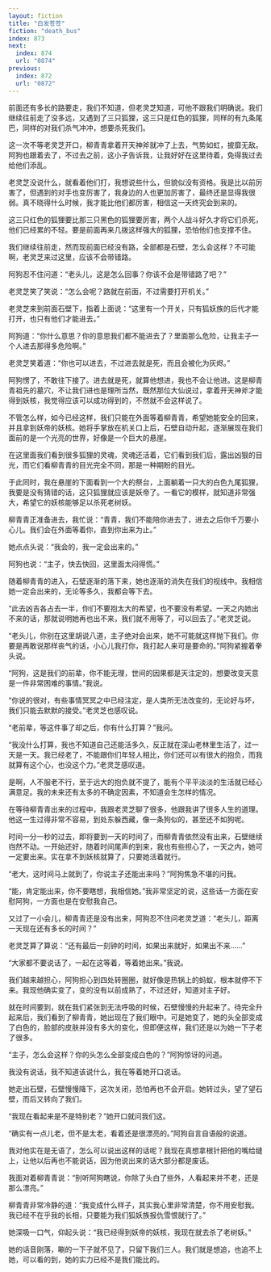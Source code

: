 ```yaml
---
layout: fiction
title: "白发苍苍"
fiction: "death_bus"
index: 873
next:
  index: 874
  url: "0874"
previous:
  index: 872
  url: "0872"
---
```

前面还有多长的路要走，我们不知道，但老灵芝知道，可他不跟我们明确说。我们继续往前走了没多远，又遇到了三只狐狸，这三只是红色的狐狸，同样的有九条尾巴，同样的对我们杀气冲冲，想要杀死我们。

这一次不等老灵芝开口，柳青青拿着开天神斧就冲了上去，气势如虹，披靡无敌。阿狗也跟着去了，不过去之前，这小子告诉我，让我好好在这里待着，免得我过去给他们添乱。

老灵芝没说什么，就看着他们打，我想说些什么，但貌似没有资格。我是比以前厉害了，但遇到的对手也变厉害了，我身边的人也更加厉害了，最终还是显得我很弱。真不晓得什么时候，我才能比他们都厉害，相信这一天终究会到来的。

这三只红色的狐狸要比那三只黑色的狐狸要厉害，两个人战斗好久才将它们杀死，他们已经累的不轻。要是前面再来几拨这样强大的狐狸，恐怕他们也支撑不住。

我们继续往前走，然而现前面已经没有路，全部都是石壁，怎么会这样？不可能啊，老灵芝来过这里，应该不会带错路。

阿狗忍不住问道：“老头儿，这是怎么回事？你该不会是带错路了吧？”

老灵芝笑了笑说：“怎么会呢？路就在前面，不过需要打开机关。”

老灵芝来到前面石壁下，指着上面说：“这里有一个开关，只有狐妖族的后代才能打开，也只有他们才能进去。”

阿狗道：“你什么意思？你的意思我们都不能进去了？里面那么危险，让我主子一个人进去那得多危险啊。”

老灵芝笑着道：“你也可以进去，不过进去就是死，而且会被化为灰烬。”

阿狗愣了，不敢往下接了。进去就是死，就算他想进，我也不会让他进。这是柳青青祖先的墓穴，不让我们进也是理所当然，既然那位大仙说过，拿着开天神斧才能得到妖核，我觉得应该可以成功得到的，不然就不会这样说了。

不管怎么样，如今已经这样，我们只能在外面等着柳青青，希望她能安全的回来，并且拿到妖帝的妖核。她将手掌放在机关口上后，石壁自动升起，逐渐展现在我们面前的是一个光亮的世界，好像是一个巨大的悬崖。

在这里面我们看到很多狐狸的灵魂，灵魂还活着，它们看到我们后，露出凶狠的目光，而它们看柳青青的目光完全不同，那是一种期盼的目光。

于此同时，我在悬崖的下面看到一个大的祭台，上面躺着一只大的白色九尾狐狸，我要是没有猜错的话，这只狐狸就应该是妖帝了。一看它的模样，就知道非常强大，希望它的妖核能够足以杀死老树妖。

柳青青正准备进去，我忙说：“青青，我们不能陪你进去了，进去之后你千万要小心儿。我们会在外面等着你，直到你出来为止。”

她点点头说：“我会的，我一定会出来的。”

阿狗也说：“主子，快去快回，这里面太闷得慌。”

随着柳青青的进入，石壁逐渐的落下来，她也逐渐的消失在我们的视线中。我相信她一定会出来的，无论等多久，我都会等下去。

“此去凶吉各占去一半，你们不要抱太大的希望，也不要没有希望。一天之内她出不来的话，那就说明她再也出不来，我们就不用等了，可以回去了。”老灵芝说。

“老头儿，你别在这里胡说八道，主子绝对会出来，她不可能就这样抛下我们。你要是再敢说那样丧气的话，小心儿我打你，我打起人来可是要命的。”阿狗紧握着拳头说。

“阿狗，这是我们的前辈，你不能无理，世间的因果都是天注定的，想要改变天意是一件非常困难的事情。”我说。

“你说的很对，有些事情冥冥之中已经注定，是人类所无法改变的，无论好与坏，我们只能去默默的接受。”老灵芝也感叹说。

“老前辈，等这件事了却之后，你有什么打算？”我问。

“我没什么打算，我也不知道自己还能活多久，反正就在深山老林里生活了，过一天是一天。我已经老了，不能跟你们年轻人相比，你们还可以有很大的抱负，而我就算有这个心，也没这个力。”老灵芝感叹道。

是啊，人不服老不行，至于远大的抱负就不提了，能有个平平淡淡的生活就已经心满意足。我的未来还有太多的不确定因素，不知道会生怎样的情况。

在等待柳青青出来的过程中，我跟老灵芝聊了很多，他跟我讲了很多人生的道理。他这一生过得非常不容易，到处东躲西藏，像一条狗似的，甚至还不如狗呢。

时间一分一秒的过去，即将要到一天的时间了，而柳青青依然没有出来，石壁继续岿然不动。一开始还好，随着时间尾声的到来，我也有些担心了，一天之内，她可一定要出来。实在拿不到妖核就算了，只要她活着就行。

“老大，这时间马上就到了，你说主子还能出来吗？”阿狗焦急不堪的问我。

“能，肯定能出来，你不要瞎想，我相信她。”我非常坚定的说，这些话一方面在安慰阿狗，一方面也是在安慰我自己。

又过了一小会儿，柳青青还是没有出来，阿狗忍不住问老灵芝道：“老头儿，距离一天现在还有多长的时间？”

老灵芝算了算说：“还有最后一刻钟的时间，如果出来就好，如果出不来……”

“大家都不要说话了，一起在这等着，等着她出来。”我说。

我们越来越担心，阿狗担心到四处转圈圈，就好像是热锅上的蚂蚁，根本就停不下来。我现他确实变了，变的没有以前成熟了，不过还好，知道对主子好。

就在时间要到，就在我们紧张到无法呼吸的时候，石壁慢慢的升起来了。待完全升起来后，我们看到了柳青青，她出现在了我们眼中。可是她变了，她的头全部变成了白色的，脸部的皮肤并没有多大的变化，但即便这样，我们还是以为她一下子老了很多。

“主子，怎么会这样？你的头怎么全部变成白色的？”阿狗惊讶的问道。

我没有说话，我不知道该说什么，我在等着她开口说话。

她走出石壁，石壁慢慢降下，这次关闭，恐怕再也不会开启。她转过头，望了望石壁，而后又转向了我们。

“我现在看起来是不是特别老？”她开口就问我们这。

“确实有一点儿老，但不是太老，看着还是很漂亮的。”阿狗自言自语般的说道。

我对他实在是无语了，怎么可以说出这样的话呢？我现在真想拿根针把他的嘴给缝上，让他以后再也不能说话，因为他说出来的话大部分都是废话。

我面对着柳青青说：“别听阿狗瞎说，你除了头白了些外，人看起来并不老，还是那么漂亮。”

柳青青非常冷静的道：“我变成什么样子，其实我心里非常清楚，你不用安慰我。我已经不在乎我的长相，只要能为我们狐妖族报仇雪恨就行了。”

她深吸一口气，仰起头说：“我已经得到妖帝的妖核，我现在就去杀了老树妖。”

她的话音刚落，唰的一下子就不见了，只留下我们三人。我们就是想追，也追不上她，可以看的到，她的实力已经不是我们能比的。